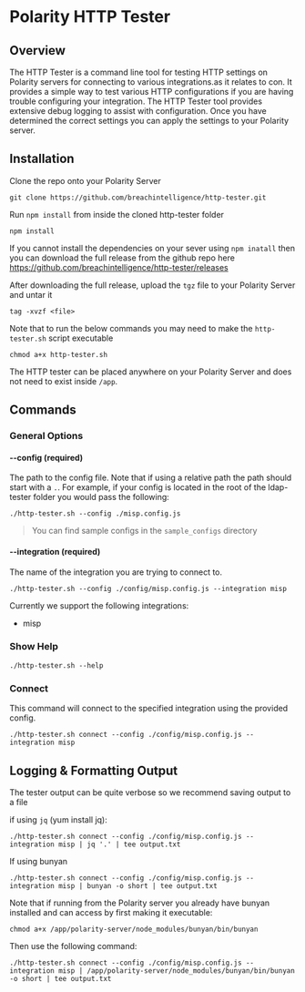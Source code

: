 # Polarity HTTP Tester

## Overview

The HTTP Tester is a command line tool for testing HTTP settings on Polarity servers for connecting to various integrations.as it relates to con.  It provides a simple way to test various HTTP configurations if you are having trouble configuring your integration.  The HTTP Tester tool provides extensive debug logging to assist with configuration.  Once you have determined the correct settings you can apply the settings to your Polarity server.

## Installation

Clone the repo onto your Polarity Server

```
git clone https://github.com/breachintelligence/http-tester.git
```

Run `npm install` from inside the cloned http-tester folder


```
npm install
```

If you cannot install the dependencies on your sever using `npm inatall` then you can download the full release from the github repo here
https://github.com/breachintelligence/http-tester/releases

After downloading the full release, upload the `tgz` file to your Polarity Server and untar it

```
tag -xvzf <file>
```

Note that to run the below commands you may need to make the `http-tester.sh` script executable

```
chmod a+x http-tester.sh
```

The HTTP tester can be placed anywhere on your Polarity Server and does not need to exist inside `/app`.

## Commands

### General Options

#### --config (required)

The path to the config file.  Note that if using a relative path the path should start with a `.`.  For example,
if your config is located in the root of the ldap-tester folder you would pass the following:

```
./http-tester.sh --config ./misp.config.js
```

> You can find sample configs in the `sample_configs` directory

#### --integration (required)

The name of the integration you are trying to connect to.

```
./http-tester.sh --config ./config/misp.config.js --integration misp
```
Currently we support the following integrations:

* misp

### Show Help

```
./http-tester.sh --help
```

### Connect

This command will connect to the specified integration using the provided config.

```
./http-tester.sh connect --config ./config/misp.config.js --integration misp
```

## Logging & Formatting Output

The tester output can be quite verbose so we recommend saving output to a file

if using `jq` (yum install jq):

```
./http-tester.sh connect --config ./config/misp.config.js --integration misp | jq '.' | tee output.txt
```

If using bunyan

```
./http-tester.sh connect --config ./config/misp.config.js --integration misp | bunyan -o short | tee output.txt
```

Note that if running from the Polarity server you already have bunyan installed and can access by first making it executable:

```
chmod a+x /app/polarity-server/node_modules/bunyan/bin/bunyan
```

Then use the following command:

```
./http-tester.sh connect --config ./config/misp.config.js --integration misp | /app/polarity-server/node_modules/bunyan/bin/bunyan -o short | tee output.txt
```
